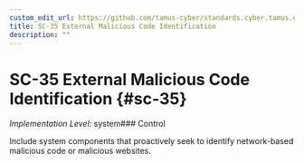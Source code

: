 ```yaml
---
custom_edit_url: https://github.com/tamus-cyber/standards.cyber.tamus.edu/tree/main/static/content/tamus.edu/TAMUS_profile.xml
title: SC-35 External Malicious Code Identification
description: ""
---
```


# SC-35 External Malicious Code Identification {#sc-35}

_Implementation Level_: system### Control

Include system components that proactively seek to identify network-based malicious code or malicious websites.

